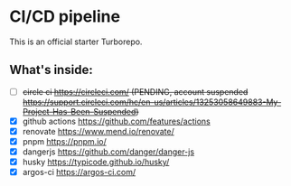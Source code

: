 # CI/CD pipeline

This is an official starter Turborepo.

## What's inside:
- [ ] <del>circle ci https://circleci.com/ (PENDING, account suspended https://support.circleci.com/hc/en-us/articles/13253058649883-My-Project-Has-Been-Suspended)</del>
- [x] github actions https://github.com/features/actions
- [x] renovate https://www.mend.io/renovate/
- [x] pnpm https://pnpm.io/
- [x] dangerjs https://github.com/danger/danger-js
- [x] husky https://typicode.github.io/husky/
- [x] argos-ci https://argos-ci.com/
